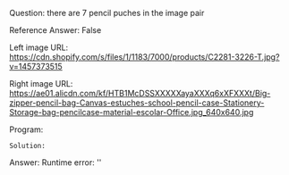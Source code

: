 Question: there are 7 pencil puches in the image pair

Reference Answer: False

Left image URL: https://cdn.shopify.com/s/files/1/1183/7000/products/C2281-3226-T.jpg?v=1457373515

Right image URL: https://ae01.alicdn.com/kf/HTB1McDSSXXXXXayaXXXq6xXFXXXt/Big-zipper-pencil-bag-Canvas-estuches-school-pencil-case-Stationery-Storage-bag-pencilcase-material-escolar-Office.jpg_640x640.jpg

Program:

```
Solution:
```
Answer: Runtime error: ''

